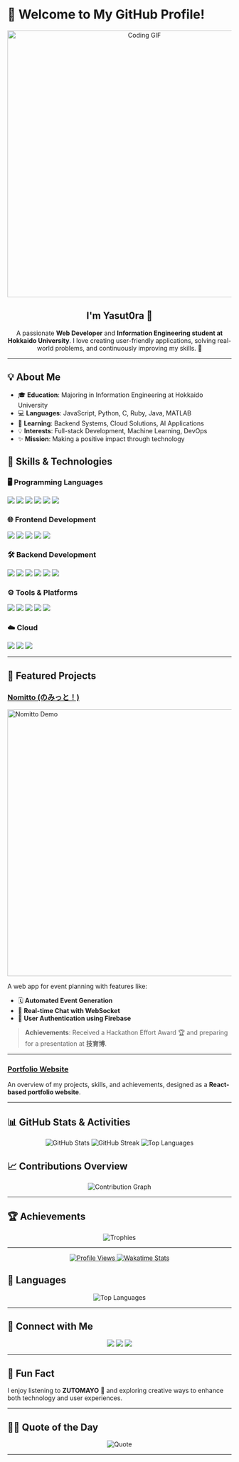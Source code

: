 # 👋 Welcome to My GitHub Profile!

<p align="center">
  <!-- カスタムバナー画像をここに挿入 -->
  <img src="https://media.giphy.com/media/26n6WywJyh39n1pBu/giphy.gif" alt="Coding GIF" width="600" />
</p>

<h2 align="center">I'm Yasut0ra 🌟</h2>
<p align="center">
  A passionate <strong>Web Developer</strong> and <strong>Information Engineering student at Hokkaido University</strong>. I love creating user-friendly applications, solving real-world problems, and continuously improving my skills. 🚀
</p>

---

## 💡 About Me

- 🎓 **Education**: Majoring in Information Engineering at Hokkaido University
- 💻 **Languages**: JavaScript, Python, C, Ruby, Java, MATLAB
- 🌱 **Learning**: Backend Systems, Cloud Solutions, AI Applications
- 💡 **Interests**: Full-stack Development, Machine Learning, DevOps
- ✨ **Mission**: Making a positive impact through technology

## 🔧 Skills & Technologies

### 🖥️ Programming Languages

<p>
  <img src="https://img.shields.io/badge/JavaScript-F7DF1E?style=flat-square&logo=javascript&logoColor=black" />
  <img src="https://img.shields.io/badge/Python-3776AB?style=flat-square&logo=python&logoColor=white" />
  <img src="https://img.shields.io/badge/C-00599C?style=flat-square&logo=c&logoColor=white" />
  <img src="https://img.shields.io/badge/Ruby-CC342D?style=flat-square&logo=ruby&logoColor=white" />
  <img src="https://img.shields.io/badge/Java-007396?style=flat-square&logo=java&logoColor=white" />
  <img src="https://img.shields.io/badge/MATLAB-0076A8?style=flat-square&logo=mathworks&logoColor=white" />
</p>

### 🌐 Frontend Development

<p>
  <img src="https://img.shields.io/badge/HTML5-E34F26?style=flat-square&logo=html5&logoColor=white" />
  <img src="https://img.shields.io/badge/CSS3-1572B6?style=flat-square&logo=css3&logoColor=white" />
  <img src="https://img.shields.io/badge/Bootstrap-7952B3?style=flat-square&logo=bootstrap&logoColor=white" />
  <img src="https://img.shields.io/badge/Tailwind_CSS-38B2AC?style=flat-square&logo=tailwind-css&logoColor=white" />
  <img src="https://img.shields.io/badge/React-61DAFB?style=flat-square&logo=react&logoColor=black" />
</p>

### 🛠 Backend Development

<p>
  <img src="https://img.shields.io/badge/Node.js-339933?style=flat-square&logo=node.js&logoColor=white" />
  <img src="https://img.shields.io/badge/Express.js-000000?style=flat-square&logo=express&logoColor=white" />
  <img src="https://img.shields.io/badge/Sinatra-000000?style=flat-square&logo=sinatra&logoColor=white" />
  <img src="https://img.shields.io/badge/Ruby_on_Rails-CC0000?style=flat-square&logo=ruby-on-rails&logoColor=white" />
  <img src="https://img.shields.io/badge/MongoDB-47A248?style=flat-square&logo=mongodb&logoColor=white" />
  <img src="https://img.shields.io/badge/Firebase-FFCA28?style=flat-square&logo=firebase&logoColor=black" />
</p>

### ⚙️ Tools & Platforms

<p>
  <img src="https://img.shields.io/badge/Git-F05032?style=flat-square&logo=git&logoColor=white" />
  <img src="https://img.shields.io/badge/GitHub-181717?style=flat-square&logo=github&logoColor=white" />
  <img src="https://img.shields.io/badge/Docker-2496ED?style=flat-square&logo=docker&logoColor=white" />
  <img src="https://img.shields.io/badge/VS%20Code-007ACC?style=flat-square&logo=visual-studio-code&logoColor=white" />
  <img src="https://img.shields.io/badge/Cursor-000000?style=flat-square&logo=cursor&logoColor=white" />
</p>

### ☁️ Cloud

<p>
  <img src="https://img.shields.io/badge/AWS-232F3E?style=flat-square&logo=amazon-aws&logoColor=white" />
  <img src="https://img.shields.io/badge/Vercel-000000?style=flat-square&logo=vercel&logoColor=white" />
  <img src="https://img.shields.io/badge/Heroku-430098?style=flat-square&logo=heroku&logoColor=white" />
</p>

---

## 🌟 Featured Projects

### [Nomitto (のみっと！)](https://github.com/Team-Futsukayoi/Nomikai-Setting-App)

<p>
  <img src="https://github.com/Team-Futsukayoi/Nomikai-Setting-App/blob/main/assets/demo.gif" alt="Nomitto Demo" width="600" />
</p>

A web app for event planning with features like:

- 🗓 **Automated Event Generation**
- 💬 **Real-time Chat with WebSocket**
- 👥 **User Authentication using Firebase**

> **Achievements**: Received a Hackathon Effort Award 🏆 and preparing for a presentation at **技育博**.

---

### [Portfolio Website](https://portfolio-86s4xuxvu-yasut0ras-projects.vercel.app/)

An overview of my projects, skills, and achievements, designed as a **React-based portfolio website**.

---

## 📊 GitHub Stats & Activities

<p align="center">
  <!-- GitHub Stats -->
  <img src="https://github-readme-stats.vercel.app/api?username=yasut0ra&show_icons=true&theme=radical" alt="GitHub Stats" />
  
  <!-- GitHub Streak -->
  <img src="https://github-readme-streak-stats.herokuapp.com/?user=yasut0ra&theme=radical" alt="GitHub Streak" />
  
  <!-- Top Languages -->
  <img src="https://github-readme-stats.vercel.app/api/top-langs/?username=yasut0ra&layout=compact&theme=radical" alt="Top Languages" />
</p>

## 📈 Contributions Overview

<p align="center">
  <img src="https://github-readme-activity-graph.cyclic.app/graph?username=yasut0ra&theme=radical" alt="Contribution Graph" />
</p>

---

## 🏆 Achievements

<p align="center">
  <img src="https://github-profile-trophy.vercel.app/?username=yasut0ra&theme=radical&row=1&column=7&no-frame=true" alt="Trophies" />
</p>

---

<p align="center">
  <a href="https://github.com/yasut0ra">
    <img src="https://komarev.com/ghpvc/?username=yasut0ra&style=flat-square&color=blue" alt="Profile Views" />
  </a>
  <a href="https://wakatime.com/@yasut0ra">
    <img src="https://wakatime.com/badge/user/xxxxxx.svg" alt="Wakatime Stats" />
  </a>
</p>

## 💬 Languages

<p align="center">
  <img src="https://github-readme-stats.vercel.app/api/top-langs/?username=yasut0ra&langs_count=8&theme=radical&layout=compact" alt="Top Languages" />
</p>

---

## 🤝 Connect with Me

<p align="center">
  <!-- 連絡先バッジ -->
  <a href="mailto:yastar.tkm83@gmail.com"><img src="https://img.shields.io/badge/Email-D14836?style=flat-square&logo=gmail&logoColor=white"/></a>
  <a href="https://x.com/YaSut0ra94970"><img src="https://img.shields.io/badge/X-1DA1F2?style=flat-square&logo=x&logoColor=white"/></a>
  <a href="https://www.linkedin.com/in/takuma-yasuda-7a332533b/"><img src="https://img.shields.io/badge/LinkedIn-0A66C2?style=flat-square&logo=linkedin&logoColor=white"/></a>
  <!-- 他のソーシャルリンクがあればここに追加 -->
</p>

---

## 🎵 Fun Fact

I enjoy listening to **ZUTOMAYO** 🎵 and exploring creative ways to enhance both technology and user experiences.

---

## 🐱‍💻 Quote of the Day

<p align="center">
  <img src="https://quotes-github-readme.vercel.app/api?type=horizontal&theme=radical" alt="Quote" />
</p>

---


